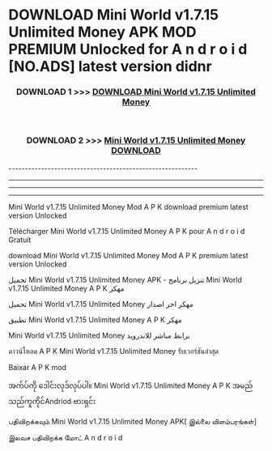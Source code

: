 # DOWNLOAD Mini World v1.7.15 Unlimited Money  APK MOD PREMIUM Unlocked for A n d r o i d [NO.ADS] latest version didnr 



<div align="center">

<h3>DOWNLOAD 1 >>> <a href="https://getmod2.web.app/?judul=Mini World v1.7.15 Unlimited Money ">DOWNLOAD Mini World v1.7.15 Unlimited Money </a></h3><br>

<h3>DOWNLOAD 2 >>> <a href="https://getmod2.web.app/?judul=Mini World v1.7.15 Unlimited Money ">Mini World v1.7.15 Unlimited Money  DOWNLOAD </a></h3>

</div>
----------------------------------------------------------

----------------------------------------------------------

----------------------------------------------------------

----------------------------------------------------------

Mini World v1.7.15 Unlimited Money  Mod A P K download premium latest version Unlocked

Télécharger Mini World v1.7.15 Unlimited Money  A P K pour A n d r o i d Gratuit

download Mini World v1.7.15 Unlimited Money  Mod A P K premium latest version Unlocked

تحميل Mini World v1.7.15 Unlimited Money  APK - تنزيل برنامج Mini World v1.7.15 Unlimited Money  A P K مهكر

تحميل Mini World v1.7.15 Unlimited Money  مهكر اخر اصدار

تطبيق Mini World v1.7.15 Unlimited Money  A P K مهكر

Mini World v1.7.15 Unlimited Money  برابط مباشر للاندرويد

ดาวน์โหลด A P K Mini World v1.7.15 Unlimited Money  รับเวอร์ชันล่าสุด

Baixar A P K mod

အက်ပ်ကို ဒေါင်းလုဒ်လုပ်ပါ။ Mini World v1.7.15 Unlimited Money  A P K အမည်သည်ကူကိုင်Andriod ဗားရှင်း

பதிவிறக்கவும் Mini World v1.7.15 Unlimited Money  APK[ இல்லை விளம்பரங்கள்] 
 
இலவச பதிவிறக்க மோட் A n d r o i d



